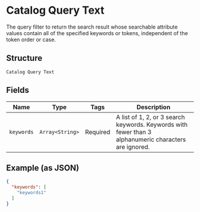 
# Catalog Query Text

The query filter to return the search result whose searchable attribute values contain all of the specified keywords or tokens, independent of the token order or case.

## Structure

`Catalog Query Text`

## Fields

| Name | Type | Tags | Description |
|  --- | --- | --- | --- |
| `keywords` | `Array<String>` | Required | A list of 1, 2, or 3 search keywords. Keywords with fewer than 3 alphanumeric characters are ignored. |

## Example (as JSON)

```json
{
  "keywords": [
    "keywords1"
  ]
}
```


